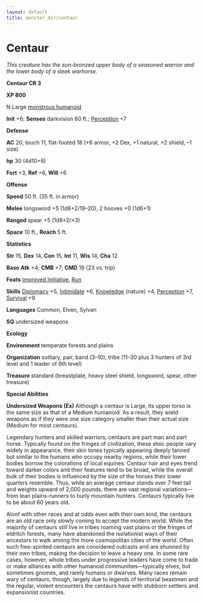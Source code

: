 ```yaml
---
layout: default
title: monster_dir/centaur
---
```

# Centaur

_This creature has the sun-bronzed upper body of a seasoned warrior and the lower body of a sleek warhorse._

**Centaur CR 3**

**XP 800**

N Large [monstrous humanoid](creatureTypes#_monstrous-humanoid)

**Init** +6; **Senses** darkvision 60 ft.; [Perception](../skill_dir/perception#_perception) +7

**Defense**

**AC** 20, touch 11, flat-footed 18 (+6 armor, +2 Dex, +1 natural, +2 shield, –1 size)

**hp** 30 (4d10+8)

**Fort** +3, **Ref** +6, **Will** +6

**Offense**

**Speed** 50 ft. (35 ft. in armor)

**Melee** longsword +5 (1d8+2/19–20), 2 hooves +0 (1d6+1)

**Ranged** spear +5 (1d8+2/×3)

**Space** 10 ft., **Reach** 5 ft.

**Statistics**

**Str** 15, **Dex** 14, **Con** 15, **Int** 11, **Wis** 14, **Cha** 12

**Base Atk** +4; **CMB** +7; **CMD** 19 (23 vs. trip)

**Feats** [Improved Initiative](../feats#_improved-initiative), [Run](../feats#_run)

**Skills** [Diplomacy](../skill_dir/diplomacy#_diplomacy) +5, [Intimidate](../skill_dir/intimidate#_intimidate) +6, [Knowledge](../skill_dir/knowledge#_knowledge) (nature) +4, [Perception](../skill_dir/perception#_perception) +7, [Survival](../skill_dir/survival#_survival) +9

**Languages** Common, Elven, Sylvan

**SQ** undersized weapons

**Ecology**

**Environment** temperate forests and plains

**Organization** solitary, pair, band (3–10), tribe (11–30 plus 3 hunters of 3rd level and 1 leader of 6th level)

**Treasure** standard (breastplate, heavy steel shield, longsword, spear, other treasure)

**Special Abilities**

**Undersized Weapons (Ex)** Although a centaur is Large, its upper torso is the same size as that of a Medium humanoid. As a result, they wield weapons as if they were one size category smaller than their actual size (Medium for most centaurs).

Legendary hunters and skilled warriors, centaurs are part man and part horse. Typically found on the fringes of civilization, these stoic people vary widely in appearance, their skin tones typically appearing deeply tanned but similar to the humans who occupy nearby regions, while their lower bodies borrow the colorations of local equines. Centaur hair and eyes trend toward darker colors and their features tend to be broad, while the overall bulk of their bodies is influenced by the size of the horses their lower quarters resemble. Thus, while an average centaur stands over 7 feet tall and weights upward of 2,000 pounds, there are vast regional variations—from lean plains-runners to burly mountain hunters. Centaurs typically live to be about 60 years old.

Aloof with other races and at odds even with their own kind, the centaurs are an old race only slowly coming to accept the modern world. While the majority of centaurs still live in tribes roaming vast plains or the fringes of eldritch forests, many have abandoned the isolationist ways of their ancestors to walk among the more cosmopolitan cities of the world. Often such free-spirited centaurs are considered outcasts and are shunned by their own tribes, making the decision to leave a heavy one. In some rare cases, however, whole tribes under progressive leaders have come to trade or make alliances with other humanoid communities—typically elves, but sometimes gnomes, and rarely humans or dwarves. Many races remain wary of centaurs, though, largely due to legends of territorial beastmen and the regular, violent encounters the centaurs have with stubborn settlers and expansionist countries.

